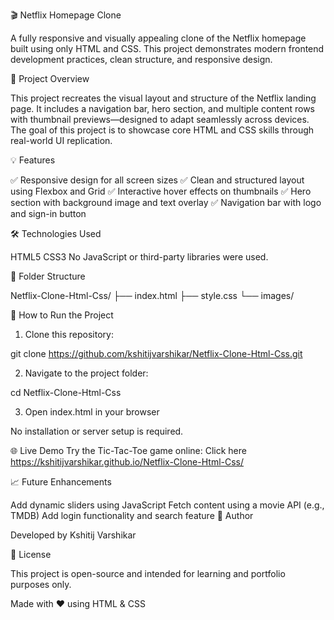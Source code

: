 🎬 Netflix Homepage Clone

A fully responsive and visually appealing clone of the Netflix homepage built using only HTML and CSS. This project demonstrates modern frontend development practices, clean structure, and responsive design.

📌 Project Overview

This project recreates the visual layout and structure of the Netflix landing page. It includes a navigation bar, hero section, and multiple content rows with thumbnail previews—designed to adapt seamlessly across devices. The goal of this project is to showcase core HTML and CSS skills through real-world UI replication.

💡 Features

✅ Responsive design for all screen sizes ✅ Clean and structured layout using Flexbox and Grid
✅ Interactive hover effects on thumbnails
✅ Hero section with background image and text overlay
✅ Navigation bar with logo and sign-in button

🛠 Technologies Used

HTML5
CSS3
No JavaScript or third-party libraries were used.

📁 Folder Structure

Netflix-Clone-Html-Css/ ├── index.html ├── style.css └── images/

🚀 How to Run the Project

1. Clone this repository:

git clone https://github.com/kshitijvarshikar/Netflix-Clone-Html-Css.git

2. Navigate to the project folder:

cd Netflix-Clone-Html-Css

3. Open index.html in your browser

No installation or server setup is required.

🌐 Live Demo Try the Tic-Tac-Toe game online: Click here https://kshitijvarshikar.github.io/Netflix-Clone-Html-Css/

📈 Future Enhancements

Add dynamic sliders using JavaScript
Fetch content using a movie API (e.g., TMDB)
Add login functionality and search feature
🙌 Author

Developed by Kshitij Varshikar

📄 License

This project is open-source and intended for learning and portfolio purposes only.

Made with ❤ using HTML & CSS

